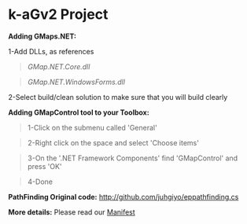 # k-aGv2 Project

**Adding GMaps.NET:**

1-Add DLLs, as references
>*GMap.NET.Core.dll*

>*GMap.NET.WindowsForms.dll*

2-Select build/clean solution to make sure that you will build clearly

**Adding GMapControl tool to your Toolbox:**

>1-Click on the submenu called 'General'

>2-Right click on the space and select 'Choose items'

>3-On the '.NET Framework Components' find 'GMapControl' and press 'OK'

>4-Done


**PathFinding Original code:**
<http://github.com/juhgiyo/eppathfinding.cs>

**More details:**
Please read our [Manifest](https://github.com/k-aGv/manifest)

